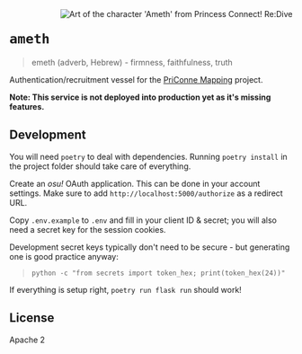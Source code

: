 <img src="https://u.til.pm/2023/07/amesu.png" alt="Art of the character 'Ameth' from Princess Connect! Re:Dive" align="right"/>

# `ameth`

> emeth (adverb, Hebrew) - firmness, faithfulness, truth

Authentication/recruitment vessel for the [PriConne Mapping](https://pcr.til.pm) project.

**Note: This service is not deployed into production yet as it's missing features.**

## Development

You will need `poetry` to deal with dependencies. Running `poetry install` in the project folder should take care of everything.

Create an *osu!* OAuth application. This can be done in your account settings. Make sure to add `http://localhost:5000/authorize` as a redirect URL.

Copy `.env.example` to `.env` and fill in your client ID & secret; you will also need a secret key for the session cookies.

Development secret keys typically don't need to be secure - but generating one is good practice anyway:
> `python -c "from secrets import token_hex; print(token_hex(24))"`

If everything is setup right, `poetry run flask run` should work!

## License

Apache 2

